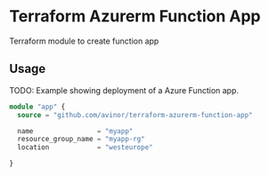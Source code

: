 # Terraform Azurerm Function App

Terraform module to create function app

## Usage

TODO:
Example showing deployment of a Azure Function app.

```terraform
module "app" {
  source = "github.com/avinor/terraform-azurerm-function-app"

  name                = "myapp"
  resource_group_name = "myapp-rg"
  location            = "westeurope"

}
```
